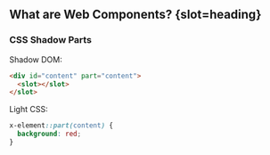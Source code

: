## What are Web Components? {slot=heading}

### CSS Shadow Parts

Shadow DOM:
```html
<div id="content" part="content">
  <slot></slot>
</slot>
```

Light CSS:
```css
x-element::part(content) {
  background: red;
}
```


